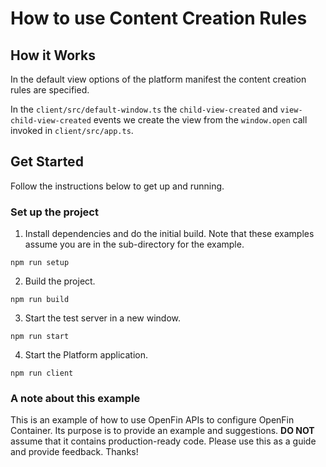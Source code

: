 # How to use Content Creation Rules

## How it Works

In the default view options of the platform manifest the content creation rules are specified.

In the `client/src/default-window.ts` the `child-view-created` and `view-child-view-created` events we create the view from the `window.open` call invoked in `client/src/app.ts`.

## Get Started

Follow the instructions below to get up and running.

### Set up the project

1. Install dependencies and do the initial build. Note that these examples assume you are in the sub-directory for the example.

```shell
npm run setup
```

2. Build the project.

```shell
npm run build
```

3. Start the test server in a new window.

```shell
npm run start
```

4. Start the Platform application.

```shell
npm run client
```

### A note about this example

This is an example of how to use OpenFin APIs to configure OpenFin Container. Its purpose is to provide an example and suggestions. **DO NOT** assume that it contains production-ready code. Please use this as a guide and provide feedback. Thanks!
